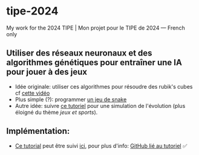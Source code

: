 # tipe-2024
My work for the 2024 TIPE | Mon projet pour le TIPE de 2024 — French only

## Utiliser des réseaux neuronaux et des algorithmes génétiques pour entraîner une IA pour jouer à des jeux
* Idée originale: utiliser ces algorithmes pour résoudre des rubik's cubes cf [cette vidéo](https://www.youtube.com/watch?v=f9smvQ5fc7Q) 
* Plus simple (?): programmer [un jeu de snake](https://www.youtube.com/watch?v=zIkBYwdkuTk)
* Autre idée: suivre [ce tutoriel](https://pwy.io/posts/learning-to-fly-pt1/) pour une simulation de l'évolution (plus éloigné du thème *jeux et sports*).

## Implémentation: 
* [Ce tutorial](https://pwy.io/posts/learning-to-fly-pt1/) peut être suivi [ici](https://github.com/marilabs/tipe-2024/tree/main/shorelark), pour plus d'info: [GitHub lié au tutoriel](https://github.com/Patryk27/shorelark/tree/main) ✅